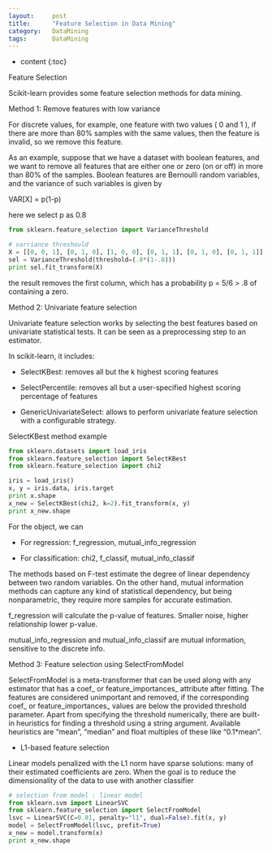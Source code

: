 ```yaml
---
layout:     post
title:      "Feature Selection in Data Mining"
category:   DataMining 
tags:       DataMining
---
```

* content
{:toc}

Feature Selection

Scikit-learn provides some feature selection methods for data mining.

Method 1: Remove features with low variance

For discrete values, for example, one feature with two values ( 0 and 1 ), if there are more than 80% samples with the same values, then the feature is invalid, so we remove this feature.

As an example, suppose that we have a dataset with boolean features, and we want to remove all features that are either one or zero (on or off) in more than 80% of the samples. Boolean features are Bernoulli random variables, and the variance of such variables is given by

VAR[X] = p(1-p)

here we select p as 0.8

```python
from sklearn.feature_selection import VarianceThreshold

# varriance threshould
X = [[0, 0, 1], [0, 1, 0], [1, 0, 0], [0, 1, 1], [0, 1, 0], [0, 1, 1]]
sel = VarianceThreshold(threshold=(.8*(1-.8)))
print sel.fit_transform(X)
```

the result removes the first column, which has a probability p = 5/6 > .8 of containing a zero.

Method 2: Univariate feature selection

Univariate feature selection works by selecting the best features based on univariate statistical tests. It can be seen as a preprocessing step to an estimator. 

In scikit-learn, it includes:

* SelectKBest: removes all but the k highest scoring features

* SelectPercentile: removes all but a user-specified highest scoring percentage of features

* GenericUnivariateSelect: allows to perform univariate feature selection with a configurable strategy. 

SelectKBest method example

```python
from sklearn.datasets import load_iris
from sklearn.feature_selection import SelectKBest
from sklearn.feature_selection import chi2

iris = load_iris()
x, y = iris.data, iris.target
print x.shape
x_new = SelectKBest(chi2, k=2).fit_transform(x, y)
print x_new.shape
```

For the object, we can 

* For regression: f_regression, mutual_info_regression

* For classification: chi2, f_classif, mutual_info_classif

The methods based on F-test estimate the degree of linear dependency between two random variables. On the other hand, mutual information methods can capture any kind of statistical dependency, but being nonparametric, they require more samples for accurate estimation.

f_regression will calculate the p-value of features. Smaller noise, higher relationship lower p-value.

mutual_info_regression and mutual_info_classif are mutual information, sensitive to the discrete info.

Method 3: Feature selection using SelectFromModel

SelectFromModel is a meta-transformer that can be used along with any estimator that has a coef_ or feature_importances_ attribute after fitting. The features are considered unimportant and removed, if the corresponding coef_ or feature_importances_ values are below the provided threshold parameter. Apart from specifying the threshold numerically, there are built-in heuristics for finding a threshold using a string argument. Available heuristics are “mean”, “median” and float multiples of these like “0.1*mean”.

* L1-based feature selection

Linear models penalized with the L1 norm have sparse solutions: many of their estimated coefficients are zero. When the goal is to reduce the dimensionality of the data to use with another classifier

```python
# selection from model : linear model
from sklearn.svm import LinearSVC
from sklearn.feature_selection import SelectFromModel
lsvc = LinearSVC(C=0.01, penalty="l1", dual=False).fit(x, y)
model = SelectFromModel(lsvc, prefit=True)
x_new = model.transform(x)
print x_new.shape
```
